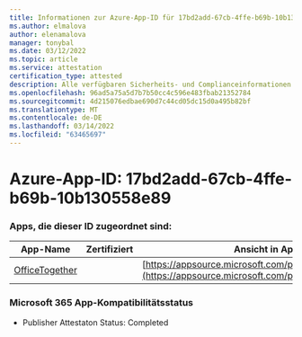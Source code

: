 ```yaml
---
title: Informationen zur Azure-App-ID für 17bd2add-67cb-4ffe-b69b-10b130558e89
ms.author: elmalova
author: elenamalova
manager: tonybal
ms.date: 03/12/2022
ms.topic: article
ms.service: attestation
certification_type: attested
description: Alle verfügbaren Sicherheits- und Complianceinformationen für 17bd2add-67cb-4ffe-b69b-10b130558e89.
ms.openlocfilehash: 96ad5a75a5d7b7b50cc4c596e483fbab21352784
ms.sourcegitcommit: 4d215076edbae690d7c44cd05dc15d0a495b82bf
ms.translationtype: MT
ms.contentlocale: de-DE
ms.lasthandoff: 03/14/2022
ms.locfileid: "63465697"
---
```

# <a name="azure-app-id-17bd2add-67cb-4ffe-b69b-10b130558e89"></a>Azure-App-ID: 17bd2add-67cb-4ffe-b69b-10b130558e89


### <a name="apps-associated-with-this-id"></a>Apps, die dieser ID zugeordnet sind:
| **App-Name** | **Zertifiziert** | **Ansicht in AppSource** |
|--------------|---------------|-----------------------|
| [OfficeTogether](../forward/WA200003767) |  | [https://appsource.microsoft.com/product/office/WA200003767](https://appsource.microsoft.com/product/office/WA200003767) |

### <a name="microsoft-365-app-compliance-status"></a>Microsoft 365 App-Kompatibilitätsstatus
- Publisher Attestaton Status: Completed

